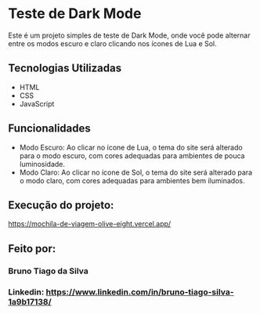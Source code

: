 # Teste de Dark Mode

Este é um projeto simples de teste de Dark Mode, onde você pode alternar entre os modos escuro e claro clicando nos ícones de Lua e Sol.

## Tecnologias Utilizadas

- HTML
- CSS
- JavaScript

## Funcionalidades

- Modo Escuro: Ao clicar no ícone de Lua, o tema do site será alterado para o modo escuro, com cores adequadas para ambientes de pouca luminosidade.
- Modo Claro: Ao clicar no ícone de Sol, o tema do site será alterado para o modo claro, com cores adequadas para ambientes bem iluminados.

## Execução do projeto:

https://mochila-de-viagem-olive-eight.vercel.app/

## Feito por:

### Bruno Tiago da Silva

### Linkedin: https://www.linkedin.com/in/bruno-tiago-silva-1a9b17138/
